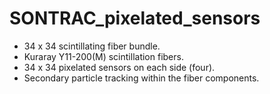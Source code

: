 # SONTRAC_pixelated_sensors
* 34 x 34 scintillating fiber bundle.
* Kuraray Y11-200(M) scintillation fibers.
* 34 x 34 pixelated sensors on each side (four).
* Secondary particle tracking within the fiber components. 
